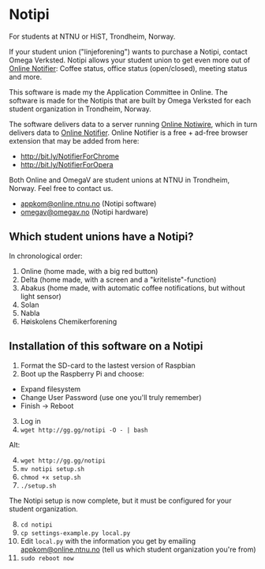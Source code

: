 Notipi
======

For students at NTNU or HiST, Trondheim, Norway.

If your student union ("linjeforening") wants to purchase a Notipi, contact Omega Verksted. Notipi allows your student union to get even more out of [Online Notifier](https://github.com/appKom/notifier/): Coffee status, office status (open/closed), meeting status and more.

This software is made my the Application Committee in Online. The software is made for the Notipis that are built by Omega Verksted for each student organization in Trondheim, Norway.

The software delivers data to a server running [Online Notiwire](https://github.com/appKom/notiwire/), which in turn delivers data to [Online Notifier](https://github.com/appKom/notifier/). Online Notifier is a free + ad-free browser extension that may be added from here:
* http://bit.ly/NotifierForChrome
* http://bit.ly/NotifierForOpera

Both Online and OmegaV are student unions at NTNU in Trondheim, Norway. Feel free to contact us.
* appkom@online.ntnu.no (Notipi software)
* omegav@omegav.no (Notipi hardware)

Which student unions have a Notipi?
-----------------------------------

In chronological order:

1. Online (home made, with a big red button)
2. Delta (home made, with a screen and a "kriteliste"-function)
3. Abakus (home made, with automatic coffee notifications, but without light sensor)
4. Solan
5. Nabla
6. Høiskolens Chemikerforening

Installation of this software on a Notipi
-----------------------------------------

1. Format the SD-card to the lastest version of Raspbian
2. Boot up the Raspberry Pi and choose:
  * Expand filesystem
  * Change User Password (use one you'll truly remember)
  * Finish -> Reboot
3. Log in
4. `wget http://gg.gg/notipi -O - | bash`

Alt:

4. `wget http://gg.gg/notipi`
5. `mv notipi setup.sh`
6. `chmod +x setup.sh`
7. `./setup.sh`

The Notipi setup is now complete, but it must be configured for your student organization.

8. `cd notipi`
9. `cp settings-example.py local.py`
10. Edit `local.py` with the information you get by emailing appkom@online.ntnu.no (tell us which student organization you're from)
11. `sudo reboot now`
